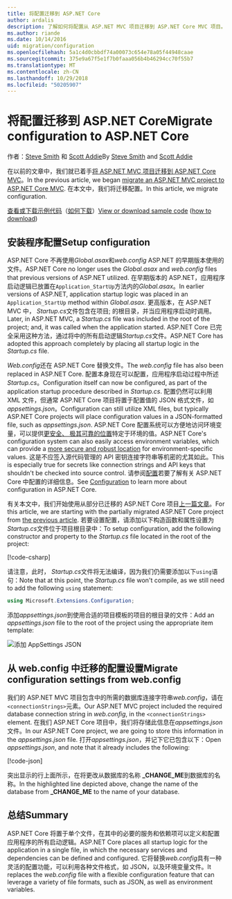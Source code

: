 ```yaml
---
title: 将配置迁移到 ASP.NET Core
author: ardalis
description: 了解如何将配置从 ASP.NET MVC 项目迁移到 ASP.NET Core MVC 项目。
ms.author: riande
ms.date: 10/14/2016
uid: migration/configuration
ms.openlocfilehash: 5a1c4d0cbbdf74a00073c654e78a05f44948caae
ms.sourcegitcommit: 375e9a67f5e1f7b0faaa056b4b46294cc70f55b7
ms.translationtype: MT
ms.contentlocale: zh-CN
ms.lasthandoff: 10/29/2018
ms.locfileid: "50205907"
---
```

# <a name="migrate-configuration-to-aspnet-core"></a><span data-ttu-id="48643-103">将配置迁移到 ASP.NET Core</span><span class="sxs-lookup"><span data-stu-id="48643-103">Migrate configuration to ASP.NET Core</span></span>

<span data-ttu-id="48643-104">作者：[Steve Smith](https://ardalis.com/) 和 [Scott Addie](https://scottaddie.com)</span><span class="sxs-lookup"><span data-stu-id="48643-104">By [Steve Smith](https://ardalis.com/) and [Scott Addie](https://scottaddie.com)</span></span>

<span data-ttu-id="48643-105">在以前的文章中，我们就已着手[将 ASP.NET MVC 项目迁移到 ASP.NET Core MVC](xref:migration/mvc)。</span><span class="sxs-lookup"><span data-stu-id="48643-105">In the previous article, we began [migrate an ASP.NET MVC project to ASP.NET Core MVC](xref:migration/mvc).</span></span> <span data-ttu-id="48643-106">在本文中，我们将迁移配置。</span><span class="sxs-lookup"><span data-stu-id="48643-106">In this article, we migrate configuration.</span></span>

<span data-ttu-id="48643-107">[查看或下载示例代码](https://github.com/aspnet/Docs/tree/master/aspnetcore/migration/configuration/samples)（[如何下载](xref:index#how-to-download-a-sample)）</span><span class="sxs-lookup"><span data-stu-id="48643-107">[View or download sample code](https://github.com/aspnet/Docs/tree/master/aspnetcore/migration/configuration/samples) ([how to download](xref:index#how-to-download-a-sample))</span></span>

## <a name="setup-configuration"></a><span data-ttu-id="48643-108">安装程序配置</span><span class="sxs-lookup"><span data-stu-id="48643-108">Setup configuration</span></span>

<span data-ttu-id="48643-109">ASP.NET Core 不再使用*Global.asax*和*web.config* ASP.NET 的早期版本使用的文件。</span><span class="sxs-lookup"><span data-stu-id="48643-109">ASP.NET Core no longer uses the *Global.asax* and *web.config* files that previous versions of ASP.NET utilized.</span></span> <span data-ttu-id="48643-110">在早期版本的 ASP.NET，应用程序启动逻辑已放置在`Application_StartUp`方法内的*Global.asax*。</span><span class="sxs-lookup"><span data-stu-id="48643-110">In earlier versions of ASP.NET, application startup logic was placed in an `Application_StartUp` method within *Global.asax*.</span></span> <span data-ttu-id="48643-111">更高版本，在 ASP.NET MVC 中， *Startup.cs*文件包含在项目; 的根目录，并当应用程序启动时调用。</span><span class="sxs-lookup"><span data-stu-id="48643-111">Later, in ASP.NET MVC, a *Startup.cs* file was included in the root of the project; and, it was called when the application started.</span></span> <span data-ttu-id="48643-112">ASP.NET Core 已完全采用这种方法，通过将中的所有启动逻辑*Startup.cs*文件。</span><span class="sxs-lookup"><span data-stu-id="48643-112">ASP.NET Core has adopted this approach completely by placing all startup logic in the *Startup.cs* file.</span></span>

<span data-ttu-id="48643-113">*Web.config*还在 ASP.NET Core 替换文件。</span><span class="sxs-lookup"><span data-stu-id="48643-113">The *web.config* file has also been replaced in ASP.NET Core.</span></span> <span data-ttu-id="48643-114">配置本身现在可以配置，应用程序启动过程中所述*Startup.cs*。</span><span class="sxs-lookup"><span data-stu-id="48643-114">Configuration itself can now be configured, as part of the application startup procedure described in *Startup.cs*.</span></span> <span data-ttu-id="48643-115">配置仍然可以利用 XML 文件，但通常 ASP.NET Core 项目将置于配置值的 JSON 格式文件，如*appsettings.json*。</span><span class="sxs-lookup"><span data-stu-id="48643-115">Configuration can still utilize XML files, but typically ASP.NET Core projects will place configuration values in a JSON-formatted file, such as *appsettings.json*.</span></span> <span data-ttu-id="48643-116">ASP.NET Core 配置系统可以方便地访问环境变量，可以提供[更安全、 极其可靠的位置](xref:security/app-secrets)特定于环境的值。</span><span class="sxs-lookup"><span data-stu-id="48643-116">ASP.NET Core's configuration system can also easily access environment variables, which can provide a [more secure and robust location](xref:security/app-secrets) for environment-specific values.</span></span> <span data-ttu-id="48643-117">这是不应签入源代码管理的 API 密钥连接字符串等机密的尤其如此。</span><span class="sxs-lookup"><span data-stu-id="48643-117">This is especially true for secrets like connection strings and API keys that shouldn't be checked into source control.</span></span> <span data-ttu-id="48643-118">请参阅[配置](xref:fundamentals/configuration/index)若要了解有关 ASP.NET Core 中配置的详细信息。</span><span class="sxs-lookup"><span data-stu-id="48643-118">See [Configuration](xref:fundamentals/configuration/index) to learn more about configuration in ASP.NET Core.</span></span>

<span data-ttu-id="48643-119">有关本文中，我们开始使用从部分已迁移的 ASP.NET Core 项目[上一篇文章](xref:migration/mvc)。</span><span class="sxs-lookup"><span data-stu-id="48643-119">For this article, we are starting with the partially migrated ASP.NET Core project from [the previous article](xref:migration/mvc).</span></span> <span data-ttu-id="48643-120">若要设置配置，请添加以下构造函数和属性设置为*Startup.cs*文件位于项目根目录中：</span><span class="sxs-lookup"><span data-stu-id="48643-120">To setup configuration, add the following constructor and property to the *Startup.cs* file located in the root of the project:</span></span>

[!code-csharp[](configuration/samples/WebApp1/src/WebApp1/Startup.cs?range=11-16)]

<span data-ttu-id="48643-121">请注意，此时， *Startup.cs*文件将无法编译，因为我们仍需要添加以下`using`语句：</span><span class="sxs-lookup"><span data-stu-id="48643-121">Note that at this point, the *Startup.cs* file won't compile, as we still need to add the following `using` statement:</span></span>

```csharp
using Microsoft.Extensions.Configuration;
```

<span data-ttu-id="48643-122">添加*appsettings.json*到使用合适的项目模板的项目的根目录的文件：</span><span class="sxs-lookup"><span data-stu-id="48643-122">Add an *appsettings.json* file to the root of the project using the appropriate item template:</span></span>

![添加 AppSettings JSON](configuration/_static/add-appsettings-json.png)

## <a name="migrate-configuration-settings-from-webconfig"></a><span data-ttu-id="48643-124">从 web.config 中迁移的配置设置</span><span class="sxs-lookup"><span data-stu-id="48643-124">Migrate configuration settings from web.config</span></span>

<span data-ttu-id="48643-125">我们的 ASP.NET MVC 项目包含中的所需的数据库连接字符串*web.config*，请在`<connectionStrings>`元素。</span><span class="sxs-lookup"><span data-stu-id="48643-125">Our ASP.NET MVC project included the required database connection string in *web.config*, in the `<connectionStrings>` element.</span></span> <span data-ttu-id="48643-126">在我们 ASP.NET Core 项目中，我们将存储此信息在*appsettings.json*文件。</span><span class="sxs-lookup"><span data-stu-id="48643-126">In our ASP.NET Core project, we are going to store this information in the *appsettings.json* file.</span></span> <span data-ttu-id="48643-127">打开*appsettings.json*，并记下它已包含以下：</span><span class="sxs-lookup"><span data-stu-id="48643-127">Open *appsettings.json*, and note that it already includes the following:</span></span>

[!code-json[](../migration/configuration/samples/WebApp1/src/WebApp1/appsettings.json?highlight=4)]

<span data-ttu-id="48643-128">突出显示的行上面所示，在将更改从数据库的名称 **_CHANGE_ME**到数据库的名称。</span><span class="sxs-lookup"><span data-stu-id="48643-128">In the highlighted line depicted above, change the name of the database from **_CHANGE_ME** to the name of your database.</span></span>

## <a name="summary"></a><span data-ttu-id="48643-129">总结</span><span class="sxs-lookup"><span data-stu-id="48643-129">Summary</span></span>

<span data-ttu-id="48643-130">ASP.NET Core 将置于单个文件，在其中的必要的服务和依赖项可以定义和配置应用程序的所有启动逻辑。</span><span class="sxs-lookup"><span data-stu-id="48643-130">ASP.NET Core places all startup logic for the application in a single file, in which the necessary services and dependencies can be defined and configured.</span></span> <span data-ttu-id="48643-131">它将替换*web.config*具有一种灵活的配置功能，可以利用各种文件格式，如 JSON，以及环境变量文件。</span><span class="sxs-lookup"><span data-stu-id="48643-131">It replaces the *web.config* file with a flexible configuration feature that can leverage a variety of file formats, such as JSON, as well as environment variables.</span></span>
